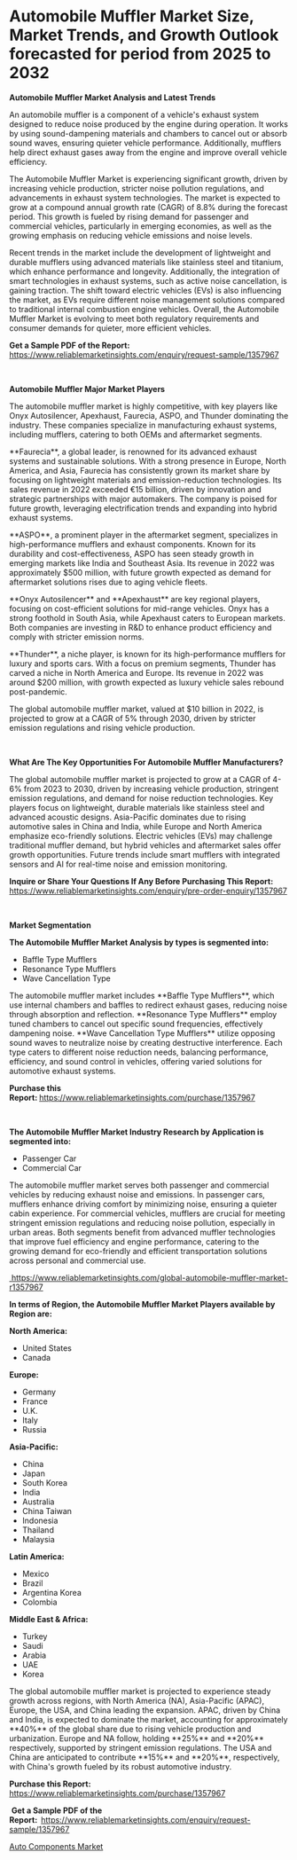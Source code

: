 <p><h1>Automobile Muffler Market Size, Market Trends, and Growth Outlook forecasted for period from 2025 to 2032</h1></p><p><strong>Automobile Muffler Market Analysis and Latest Trends</strong></p>
<p><p>An automobile muffler is a component of a vehicle's exhaust system designed to reduce noise produced by the engine during operation. It works by using sound-dampening materials and chambers to cancel out or absorb sound waves, ensuring quieter vehicle performance. Additionally, mufflers help direct exhaust gases away from the engine and improve overall vehicle efficiency.</p><p>The Automobile Muffler Market is experiencing significant growth, driven by increasing vehicle production, stricter noise pollution regulations, and advancements in exhaust system technologies. The market is expected to grow at a compound annual growth rate (CAGR) of 8.8% during the forecast period. This growth is fueled by rising demand for passenger and commercial vehicles, particularly in emerging economies, as well as the growing emphasis on reducing vehicle emissions and noise levels.</p><p>Recent trends in the market include the development of lightweight and durable mufflers using advanced materials like stainless steel and titanium, which enhance performance and longevity. Additionally, the integration of smart technologies in exhaust systems, such as active noise cancellation, is gaining traction. The shift toward electric vehicles (EVs) is also influencing the market, as EVs require different noise management solutions compared to traditional internal combustion engine vehicles. Overall, the Automobile Muffler Market is evolving to meet both regulatory requirements and consumer demands for quieter, more efficient vehicles.</p></p>
<p><strong>Get a Sample PDF of the Report:&nbsp;</strong> <a href="https://www.reliablemarketinsights.com/enquiry/request-sample/1357967?utm_campaign=2010&utm_medium=2&utm_source=Github&utm_content=ia&utm_term=21012025&utm_id=automobile-muffler">https://www.reliablemarketinsights.com/enquiry/request-sample/1357967</a></p>
<p>&nbsp;</p>
<p><strong>Automobile Muffler Major Market Players</strong></p>
<p><p>The automobile muffler market is highly competitive, with key players like Onyx Autosilencer, Apexhaust, Faurecia, ASPO, and Thunder dominating the industry. These companies specialize in manufacturing exhaust systems, including mufflers, catering to both OEMs and aftermarket segments.</p><p>**Faurecia**, a global leader, is renowned for its advanced exhaust systems and sustainable solutions. With a strong presence in Europe, North America, and Asia, Faurecia has consistently grown its market share by focusing on lightweight materials and emission-reduction technologies. Its sales revenue in 2022 exceeded €15 billion, driven by innovation and strategic partnerships with major automakers. The company is poised for future growth, leveraging electrification trends and expanding into hybrid exhaust systems.</p><p>**ASPO**, a prominent player in the aftermarket segment, specializes in high-performance mufflers and exhaust components. Known for its durability and cost-effectiveness, ASPO has seen steady growth in emerging markets like India and Southeast Asia. Its revenue in 2022 was approximately $500 million, with future growth expected as demand for aftermarket solutions rises due to aging vehicle fleets.</p><p>**Onyx Autosilencer** and **Apexhaust** are key regional players, focusing on cost-efficient solutions for mid-range vehicles. Onyx has a strong foothold in South Asia, while Apexhaust caters to European markets. Both companies are investing in R&D to enhance product efficiency and comply with stricter emission norms.</p><p>**Thunder**, a niche player, is known for its high-performance mufflers for luxury and sports cars. With a focus on premium segments, Thunder has carved a niche in North America and Europe. Its revenue in 2022 was around $200 million, with growth expected as luxury vehicle sales rebound post-pandemic.</p><p>The global automobile muffler market, valued at $10 billion in 2022, is projected to grow at a CAGR of 5% through 2030, driven by stricter emission regulations and rising vehicle production.</p></p>
<p>&nbsp;</p>
<p><strong>What Are The Key Opportunities For Automobile Muffler Manufacturers?</strong></p>
<p><p>The global automobile muffler market is projected to grow at a CAGR of 4-6% from 2023 to 2030, driven by increasing vehicle production, stringent emission regulations, and demand for noise reduction technologies. Key players focus on lightweight, durable materials like stainless steel and advanced acoustic designs. Asia-Pacific dominates due to rising automotive sales in China and India, while Europe and North America emphasize eco-friendly solutions. Electric vehicles (EVs) may challenge traditional muffler demand, but hybrid vehicles and aftermarket sales offer growth opportunities. Future trends include smart mufflers with integrated sensors and AI for real-time noise and emission monitoring.</p></p>
<p><strong>Inquire or Share Your Questions If Any Before Purchasing This Report:</strong> <a href="https://www.reliablemarketinsights.com/enquiry/pre-order-enquiry/1357967?utm_campaign=2010&utm_medium=2&utm_source=Github&utm_content=ia&utm_term=21012025&utm_id=automobile-muffler">https://www.reliablemarketinsights.com/enquiry/pre-order-enquiry/1357967</a></p>
<p>&nbsp;</p>
<p><strong>Market Segmentation</strong></p>
<p><strong>The Automobile Muffler Market Analysis by types is segmented into:</strong></p>
<p><ul><li>Baffle Type Mufflers</li><li>Resonance Type Mufflers</li><li>Wave Cancellation Type</li></ul></p>
<p><p>The automobile muffler market includes **Baffle Type Mufflers**, which use internal chambers and baffles to redirect exhaust gases, reducing noise through absorption and reflection. **Resonance Type Mufflers** employ tuned chambers to cancel out specific sound frequencies, effectively dampening noise. **Wave Cancellation Type Mufflers** utilize opposing sound waves to neutralize noise by creating destructive interference. Each type caters to different noise reduction needs, balancing performance, efficiency, and sound control in vehicles, offering varied solutions for automotive exhaust systems.</p></p>
<p><strong>Purchase this Report:&nbsp;</strong><a href="https://www.reliablemarketinsights.com/purchase/1357967?utm_campaign=2010&utm_medium=2&utm_source=Github&utm_content=ia&utm_term=21012025&utm_id=automobile-muffler">https://www.reliablemarketinsights.com/purchase/1357967</a></p>
<p>&nbsp;</p>
<p><strong>The Automobile Muffler Market Industry Research by Application is segmented into:</strong></p>
<p><ul><li>Passenger Car</li><li>Commercial Car</li></ul></p>
<p><p>The automobile muffler market serves both passenger and commercial vehicles by reducing exhaust noise and emissions. In passenger cars, mufflers enhance driving comfort by minimizing noise, ensuring a quieter cabin experience. For commercial vehicles, mufflers are crucial for meeting stringent emission regulations and reducing noise pollution, especially in urban areas. Both segments benefit from advanced muffler technologies that improve fuel efficiency and engine performance, catering to the growing demand for eco-friendly and efficient transportation solutions across personal and commercial use.</p></p>
<p><a href="https://www.reliablemarketinsights.com/global-automobile-muffler-market-r1357967?utm_campaign=2010&utm_medium=2&utm_source=Github&utm_content=ia&utm_term=21012025&utm_id=automobile-muffler">&nbsp;https://www.reliablemarketinsights.com/global-automobile-muffler-market-r1357967</a></p>
<p><strong>In terms of Region, the Automobile Muffler Market Players available by Region are:</strong></p>
<p>
    <p> <strong> North America: </strong>
        <ul>
            <li>United States</li>
            <li>Canada</li>
        </ul>
        </p> 
    <p> <strong> Europe: </strong>
        <ul>
            <li>Germany</li>
            <li>France</li>
            <li>U.K.</li>
            <li>Italy</li>
            <li>Russia</li>
        </ul>
        </p> 
    <p> <strong> Asia-Pacific: </strong>
        <ul>
            <li>China</li>
            <li>Japan</li>
            <li>South Korea</li>
            <li>India</li>
            <li>Australia</li>
            <li>China Taiwan</li>
            <li>Indonesia</li>
            <li>Thailand</li>
            <li>Malaysia</li>
        </ul>
        </p> 
    <p> <strong> Latin America: </strong>
        <ul>
            <li>Mexico</li>
            <li>Brazil</li>
            <li>Argentina Korea</li>
            <li>Colombia</li>
        </ul>
        </p> 
    <p> <strong> Middle East & Africa: </strong>
        <ul>
            <li>Turkey</li>
            <li>Saudi</li>
            <li>Arabia</li>
            <li>UAE</li>
            <li>Korea</li>
        </ul>
    </p>
    </p>
<p><p>The global automobile muffler market is projected to experience steady growth across regions, with North America (NA), Asia-Pacific (APAC), Europe, the USA, and China leading the expansion. APAC, driven by China and India, is expected to dominate the market, accounting for approximately **40%** of the global share due to rising vehicle production and urbanization. Europe and NA follow, holding **25%** and **20%** respectively, supported by stringent emission regulations. The USA and China are anticipated to contribute **15%** and **20%**, respectively, with China's growth fueled by its robust automotive industry.</p></p>
<p><strong>Purchase this Report: </strong><a href="https://www.reliablemarketinsights.com/purchase/1357967?utm_campaign=2010&utm_medium=2&utm_source=Github&utm_content=ia&utm_term=21012025&utm_id=automobile-muffler">https://www.reliablemarketinsights.com/purchase/1357967</a></p>
<p>&nbsp;<strong>Get a Sample PDF of the Report:&nbsp;&nbsp;</strong><a href="https://www.reliablemarketinsights.com/enquiry/request-sample/1357967?utm_campaign=2010&utm_medium=2&utm_source=Github&utm_content=ia&utm_term=21012025&utm_id=automobile-muffler">https://www.reliablemarketinsights.com/enquiry/request-sample/1357967</a></p>
<p><strong></strong></p>
<p><p><a href="https://github.com/BryceTownsendr/Market-Research-Report-List-7/blob/main/auto-components-market.md?utm_campaign=2010&utm_medium=2&utm_source=Github&utm_content=ia&utm_term=21012025&utm_id=automobile-muffler">Auto Components Market</a></p></p>